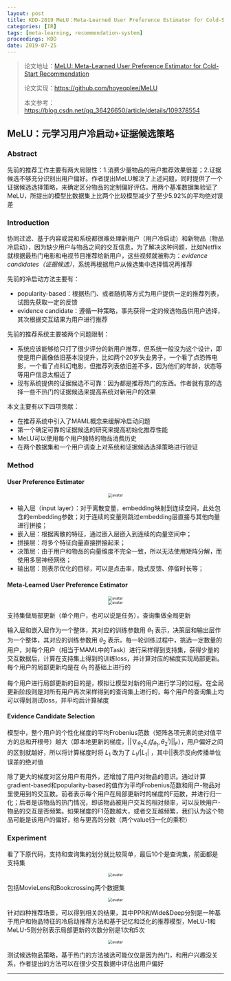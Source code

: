 ```yaml
---
layout: post
title: KDD-2019 MeLU：Meta-Learned User Preference Estimator for Cold-Start Recommendation
categories: [IR]
tags: [meta-learning, recommendation-system]
proceedings: KDD
date: 2019-07-25
---
```


> 论文地址：[MeLU: Meta-Learned User Preference Estimator for Cold-Start Recommendation](https://dl.acm.org/doi/10.1145/3292500.3330859)
>
> 论文实现：<https://github.com/hoyeoplee/MeLU>
>
> 本文参考：<https://blog.csdn.net/qq_36426650/article/details/109378554>

## MeLU：元学习用户冷启动+证据候选策略

### Abstract

先前的推荐工作主要有两大局限性：1.消费少量物品的用户推荐效果很差；2.证据候选不够充分识别出用户偏好。作者提出MeLU解决了上述问题，同时提供了一个证据候选选择策略，来确定区分物品的定制偏好评估。用两个基准数据集验证了MeLU，所提出的模型比数据集上比两个比较模型减少了至少5.92%的平均绝对误差

### Introduction

协同过滤、基于内容或混和系统都很难处理新用户（用户冷启动）和新物品（物品冷启动），因为缺少用户与物品之间的交互信息，为了解决这种问题，比如Netflix就根据最热门电影和电视节目推荐给新用户，这些视频就被称为：*evidence candidates（证据候选）*，系统再根据用户从候选集中选择情况再推荐

先前的冷启动方法主要有：

- popularity-based：根据热门、或者随机等方式为用户提供一定的推荐列表，试图先获取一定的反馈
- evidence candidate：遵循一种策略，事先获得一定的候选物品供用户选择，其次根据交互结果为用户进行推荐

先前的推荐系统主要被两个问题限制：

- 系统应该能够给只打了很少评分的新用户推荐，但系统一般没为这个设计，即使是用户画像依旧基本没提升，比如两个20岁失业男子，一个看了点恐怖电影，一个看了点科幻电影，但推荐列表依旧差不多，因为他们的年龄，状态等等用户信息太相近了
- 现有系统提供的证据候选不可靠：因为都是推荐热门的东西。作者就有意的选择一些不热门的证据候选来提高系统对新用户的效果

本文主要有以下四项贡献：

- 在推荐系统中引入了MAML概念来缓解冷启动问题
- 第一个确定可靠的证据候选的研究来提高初始化推荐性能
- MeLU可以使用每个用户独特的物品消费历史
- 在两个数据集和一个用户调查上对系统和证据候选选择策略进行验证

### Method

#### User Preference Estimator

<div align="center" style="float:center"><img src="https://blog-img-1259433191.cos.ap-shanghai.myqcloud.com/MeLU/fig2.png" alt="avatar" style="zoom:60%;" /></div>

- 输入层（input layer）：对于离散变量，embedding映射到连续空间，此处包含的embedding参数；对于连续的变量则跳过embedding层直接与其他向量进行拼接；
- 嵌入层：根据离散的特征，通过嵌入层嵌入到连续的向量空间中；
- 拼接层：将多个特征向量直接拼接起来；
- 决策层：由于用户和物品的向量维度不完全一致，所以无法使用矩阵分解，而使用多层神经网络；
- 输出层：则表示优化的目标，可以是点击率，隐式反馈、停留时长等；

#### Meta-Learned User Preference Estimator

<div align="center" style="float:center"><img src="https://blog-img-1259433191.cos.ap-shanghai.myqcloud.com/MeLU/fig3.png" alt="avatar" style="zoom:60%;" /></div>

<div align="center" style="float:center"><img src="https://blog-img-1259433191.cos.ap-shanghai.myqcloud.com/MeLU/alg1.png" alt="avatar" style="zoom:60%;" /></div>

支持集做局部更新（单个用户，也可以说是任务），查询集做全局更新

输入层和嵌入层作为一个整体，其对应的训练参数用 $\theta_1$ 表示，决策层和输出层作为一个整体，其对应的训练参数用 $\theta_2$ 表示。每一轮训练过程中，挑选一定数量的用户，对每个用户（相当于MAML中的Task）进行采样得到支持集，获得少量的交互数据后，计算在支持集上得到的训练loss，并计算对应的梯度实现局部更新。每个用户的局部更新均是在 $\theta_1$ 的基础上进行的

每个用户进行局部更新的目的是，模拟让模型对新的用户进行学习的过程。在全局更新阶段则是对所有用户再次采样得到的查询集上进行的，每个用户的查询集上均可以得到测试loss，并平均后计算梯度

#### Evidence Candidate Selection

模型中，整个用户的个性化梯度的平均Frobenius范数（矩阵各项元素的绝对值平方的总和开根号）越大（即本地更新的梯度，$||\nabla_{\theta_2^i}L_i(f_{\theta_1},\theta_2^i)||_F$），用户偏好之间的区别就越好，所以将计算梯度时将 $L_1$ 改为了 $L_1/|L_1|$ ，其中||表示反向传播单位误差的绝对值

除了更大的梯度对区分用户有用外，还增加了用户对物品的意识。通过计算gradient-based和popularity-based的值作为平均Frobenius范数和用户-物品对里使用到的交互数。前者表示每个用户在局部更新时的梯度的F范数，并进行归一化；后者是该物品的热门情况，即该物品被用户交互的相对频率，可以反映用户-物品的交互是否频繁。如果梯度的F1范数越大，或者交互越频繁，我们认为这个物品可能是该用户的偏好，给与更高的分数（两个value归一化的乘积）

### Experiment

看了下原代码，支持和查询集的划分就比较简单，最后10个是查询集，前面都是支持集

<div align="center" style="float:center"><img src="https://blog-img-1259433191.cos.ap-shanghai.myqcloud.com/MeLU/tab1.png" alt="avatar" style="zoom:60%;" /></div>

包括MovieLens和Bookcrossing两个数据集

<div align="center" style="float:center"><img src="https://blog-img-1259433191.cos.ap-shanghai.myqcloud.com/MeLU/tab2.png" alt="avatar" style="zoom:60%;" /></div>

针对四种推荐场景，可以得到相关的结果，其中PPR和Wide&Deep分别是一种基于用户和物品特征的冷启动推荐方法和基于记忆和泛化的推荐模型，MeLU-1和MeLU-5则分别表示局部更新的次数分别是1次和5次

<div align="center" style="float:center"><img src="https://blog-img-1259433191.cos.ap-shanghai.myqcloud.com/MeLU/tab3.png" alt="avatar" style="zoom:60%;" /></div>

测试候选物品策略，基于热门的方法被选可能仅仅是因为热门，和用户兴趣没关系，作者提出的方法可以在很少交互数据中评估出用户偏好

<HR align=left color=#987cb9 SIZE=1>
